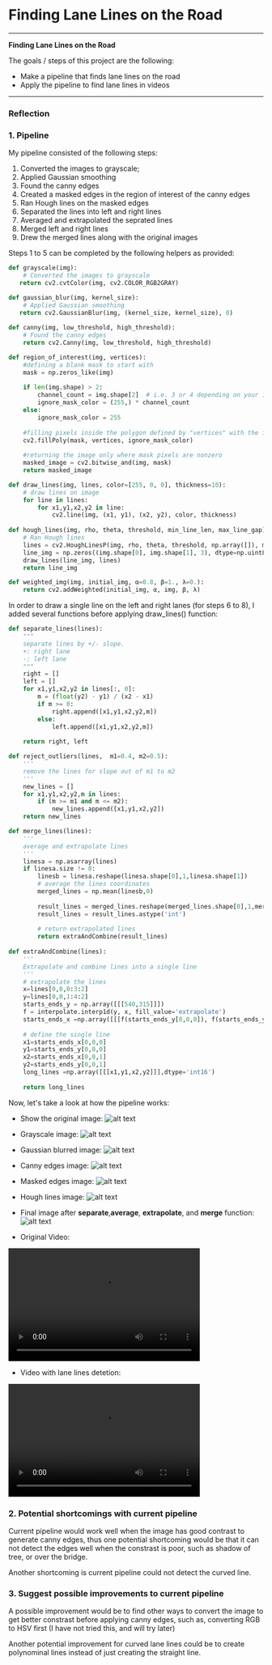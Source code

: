# **Finding Lane Lines on the Road** 

---

**Finding Lane Lines on the Road**

The goals / steps of this project are the following:

* Make a pipeline that finds lane lines on the road
* Apply the pipeline to find lane lines in videos


[//]: # (Image References)

[image1]: ./examples/original.png "original"
[image2]: ./examples/grayscale.png "grayscale"
[image3]: ./examples/gaussianblur.png "gaussianblur"
[image4]: ./examples/cannyedge.png "cannyedge"
[image5]: ./examples/maskededge.png "maskededge"
[image6]: ./examples/segmented.png "segmented hough"
[image7]: ./examples/finalimage.png "finalimage"

---

### Reflection

### 1. Pipeline

My pipeline consisted of the following steps:

1. Converted the images to grayscale;
2. Applied Gaussian smoothing
3. Found the canny edges
4. Created a masked edges in the region of interest of the canny edges
5. Ran Hough lines on the masked edges
6. Separated the lines into left and right lines
7. Averaged and extrapolated the seprated lines
8. Merged left and right lines
9. Drew the merged lines along with the original images

Steps 1 to 5 can be completed by the following helpers as provided:

```python
def grayscale(img):
	# Converted the images to grayscale
   return cv2.cvtColor(img, cv2.COLOR_RGB2GRAY)

def gaussian_blur(img, kernel_size):
	# Applied Gaussian smoothing
   return cv2.GaussianBlur(img, (kernel_size, kernel_size), 0)
    
def canny(img, low_threshold, high_threshold):
	# Found the canny edges
	return cv2.Canny(img, low_threshold, high_threshold)

def region_of_interest(img, vertices):
	#defining a blank mask to start with
	mask = np.zeros_like(img)   
    
    if len(img.shape) > 2:
        channel_count = img.shape[2]  # i.e. 3 or 4 depending on your image
        ignore_mask_color = (255,) * channel_count
    else:
        ignore_mask_color = 255
        
    #filling pixels inside the polygon defined by "vertices" with the fill color    
    cv2.fillPoly(mask, vertices, ignore_mask_color)
    
    #returning the image only where mask pixels are nonzero
    masked_image = cv2.bitwise_and(img, mask)
    return masked_image

def draw_lines(img, lines, color=[255, 0, 0], thickness=10):
	# draw lines on image
    for line in lines:
        for x1,y1,x2,y2 in line:
            cv2.line(img, (x1, y1), (x2, y2), color, thickness)
            
def hough_lines(img, rho, theta, threshold, min_line_len, max_line_gap):
	# Ran Hough lines
    lines = cv2.HoughLinesP(img, rho, theta, threshold, np.array([]), minLineLength=min_line_len, maxLineGap=max_line_gap)
    line_img = np.zeros((img.shape[0], img.shape[1], 3), dtype=np.uint8)
    draw_lines(line_img, lines)
    return line_img

def weighted_img(img, initial_img, α=0.8, β=1., λ=0.):
    return cv2.addWeighted(initial_img, α, img, β, λ)
```

In order to draw a single line on the left and right lanes (for steps 6 to 8), I added several functions before applying draw_lines() function:

```python
def separate_lines(lines):
    """ 
    separate lines by +/- slope.
    +: right lane
    -: left lane
    """
    right = []
    left = []
    for x1,y1,x2,y2 in lines[:, 0]:
        m = (float(y2) - y1) / (x2 - x1)
        if m >= 0: 
            right.append([x1,y1,x2,y2,m])
        else:
            left.append([x1,y1,x2,y2,m])
    
    return right, left

def reject_outliers(lines,  m1=0.4, m2=0.5):
    '''
    remove the lines for slope out of m1 to m2
    '''
    new_lines = []
    for x1,y1,x2,y2,m in lines:
        if (m >= m1 and m <= m2):
            new_lines.append([x1,y1,x2,y2])
    return new_lines

def merge_lines(lines):
    '''
    average and extrapolate lines
    '''
    linesa = np.asarray(lines)
    if linesa.size != 0:
        linesb = linesa.reshape(linesa.shape[0],1,linesa.shape[1])
        # average the lines coordinates
        merged_lines = np.mean(linesb,0)
    
        result_lines = merged_lines.reshape(merged_lines.shape[0],1,merged_lines.shape[1])
        result_lines = result_lines.astype('int')
    
        # return extrapolated lines
        return extraAndCombine(result_lines)
        
def extraAndCombine(lines):
    '''
    Extrapolate and combine lines into a single line
    '''
    # extrapolate the lines
    x=lines[0,0,0:3:2]
    y=lines[0,0,1:4:2]
    starts_ends_y = np.array([[[540,315]]])
    f = interpolate.interp1d(y, x, fill_value='extrapolate')
    starts_ends_x =np.array([[[f(starts_ends_y[0,0,0]), f(starts_ends_y[0,0,1])]]])
    
    # define the single line
    x1=starts_ends_x[0,0,0]
    y1=starts_ends_y[0,0,0]
    x2=starts_ends_x[0,0,1]
    y2=starts_ends_y[0,0,1]
    long_lines =np.array([[[x1,y1,x2,y2]]],dtype='int16')
    
    return long_lines

```

Now, let's take a look at how the pipeline works:

* Show the original image:
![alt text][image1]

* Grayscale image:
![alt text][image2]

* Gaussian blurred image:
![alt text][image3]

* Canny edges image:
![alt text][image4]

* Masked edges image:
![alt text][image5]

* Hough lines image:
![alt text][image6]

* Final image after **separate**,**average**, **extrapolate**, and **merge** function:
![alt text][image7]

* Original Video:
<video width="378" height="223" controls>
    <source src="./examples/solidWhiteRight.mp4" type="video/mp4">
</video>

* Video with lane lines detetion:
<video width="378" height="223" controls>
    <source src="./examples/white.mp4" type="video/mp4">
</video>


### 2. Potential shortcomings with current pipeline


Current pipeline would work well when the image has good contrast to generate canny edges, thus one potential shortcoming would be that it can not detect the edges well when the constrast is poor, such as shadow of tree, or over the bridge.

Another shortcoming is current pipeline could not detect the curved line.


### 3. Suggest possible improvements to current pipeline

A possible improvement would be to find other ways to convert the image to get better constrast before applying canny edges, such as, converting RGB to HSV first (I have not tried this, and will try later)

Another potential improvement for curved lane lines could be to create polynominal lines instead of just creating the straight line.
